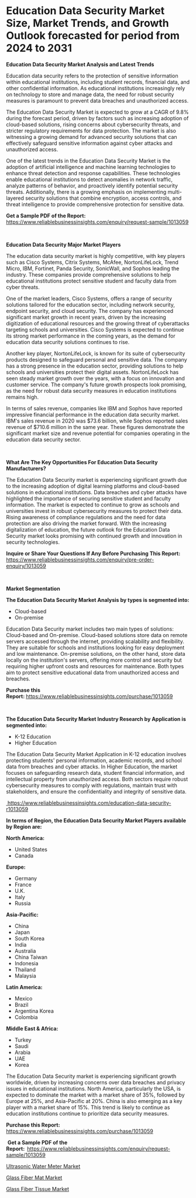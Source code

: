 <p><h1>Education Data Security Market Size, Market Trends, and Growth Outlook forecasted for period from 2024 to 2031</h1></p><p><strong>Education Data Security Market Analysis and Latest Trends</strong></p>
<p><p>Education data security refers to the protection of sensitive information within educational institutions, including student records, financial data, and other confidential information. As educational institutions increasingly rely on technology to store and manage data, the need for robust security measures is paramount to prevent data breaches and unauthorized access.</p><p>The Education Data Security Market is expected to grow at a CAGR of 9.8% during the forecast period, driven by factors such as increasing adoption of cloud-based solutions, rising concerns about cybersecurity threats, and stricter regulatory requirements for data protection. The market is also witnessing a growing demand for advanced security solutions that can effectively safeguard sensitive information against cyber attacks and unauthorized access.</p><p>One of the latest trends in the Education Data Security Market is the adoption of artificial intelligence and machine learning technologies to enhance threat detection and response capabilities. These technologies enable educational institutions to detect anomalies in network traffic, analyze patterns of behavior, and proactively identify potential security threats. Additionally, there is a growing emphasis on implementing multi-layered security solutions that combine encryption, access controls, and threat intelligence to provide comprehensive protection for sensitive data.</p></p>
<p><strong>Get a Sample PDF of the Report:&nbsp;</strong> <a href="https://www.reliablebusinessinsights.com/enquiry/request-sample/1013059">https://www.reliablebusinessinsights.com/enquiry/request-sample/1013059</a></p>
<p>&nbsp;</p>
<p><strong>Education Data Security Major Market Players</strong></p>
<p><p>The education data security market is highly competitive, with key players such as Cisco Systems, Citrix Systems, McAfee, NortonLifeLock, Trend Micro, IBM, Fortinet, Panda Security, SonicWall, and Sophos leading the industry. These companies provide comprehensive solutions to help educational institutions protect sensitive student and faculty data from cyber threats.</p><p>One of the market leaders, Cisco Systems, offers a range of security solutions tailored for the education sector, including network security, endpoint security, and cloud security. The company has experienced significant market growth in recent years, driven by the increasing digitization of educational resources and the growing threat of cyberattacks targeting schools and universities. Cisco Systems is expected to continue its strong market performance in the coming years, as the demand for education data security solutions continues to rise.</p><p>Another key player, NortonLifeLock, is known for its suite of cybersecurity products designed to safeguard personal and sensitive data. The company has a strong presence in the education sector, providing solutions to help schools and universities protect their digital assets. NortonLifeLock has seen steady market growth over the years, with a focus on innovation and customer service. The company's future growth prospects look promising, as the need for robust data security measures in education institutions remains high.</p><p>In terms of sales revenue, companies like IBM and Sophos have reported impressive financial performance in the education data security market. IBM's sales revenue in 2020 was $73.6 billion, while Sophos reported sales revenue of $710.6 million in the same year. These figures demonstrate the significant market size and revenue potential for companies operating in the education data security sector.</p></p>
<p>&nbsp;</p>
<p><strong>What Are The Key Opportunities For Education Data Security Manufacturers?</strong></p>
<p><p>The Education Data Security market is experiencing significant growth due to the increasing adoption of digital learning platforms and cloud-based solutions in educational institutions. Data breaches and cyber attacks have highlighted the importance of securing sensitive student and faculty information. The market is expected to continue to grow as schools and universities invest in robust cybersecurity measures to protect their data. Rising awareness of compliance regulations and the need for data protection are also driving the market forward. With the increasing digitalization of education, the future outlook for the Education Data Security market looks promising with continued growth and innovation in security technologies.</p></p>
<p><strong>Inquire or Share Your Questions If Any Before Purchasing This Report:</strong> <a href="https://www.reliablebusinessinsights.com/enquiry/pre-order-enquiry/1013059">https://www.reliablebusinessinsights.com/enquiry/pre-order-enquiry/1013059</a></p>
<p>&nbsp;</p>
<p><strong>Market Segmentation</strong></p>
<p><strong>The Education Data Security Market Analysis by types is segmented into:</strong></p>
<p><ul><li>Cloud-based</li><li>On-premise</li></ul></p>
<p><p>Education Data Security market includes two main types of solutions: Cloud-based and On-premise. Cloud-based solutions store data on remote servers accessed through the internet, providing scalability and flexibility. They are suitable for schools and institutions looking for easy deployment and low maintenance. On-premise solutions, on the other hand, store data locally on the institution's servers, offering more control and security but requiring higher upfront costs and resources for maintenance. Both types aim to protect sensitive educational data from unauthorized access and breaches.</p></p>
<p><strong>Purchase this Report:&nbsp;</strong><a href="https://www.reliablebusinessinsights.com/purchase/1013059">https://www.reliablebusinessinsights.com/purchase/1013059</a></p>
<p>&nbsp;</p>
<p><strong>The Education Data Security Market Industry Research by Application is segmented into:</strong></p>
<p><ul><li>K-12 Education</li><li>Higher Education</li></ul></p>
<p><p>The Education Data Security Market Application in K-12 education involves protecting students' personal information, academic records, and school data from breaches and cyber attacks. In Higher Education, the market focuses on safeguarding research data, student financial information, and intellectual property from unauthorized access. Both sectors require robust cybersecurity measures to comply with regulations, maintain trust with stakeholders, and ensure the confidentiality and integrity of sensitive data.</p></p>
<p><a href="https://www.reliablebusinessinsights.com/education-data-security-r1013059">&nbsp;https://www.reliablebusinessinsights.com/education-data-security-r1013059</a></p>
<p><strong>In terms of Region, the Education Data Security Market Players available by Region are:</strong></p>
<p>
    <p> <strong> North America: </strong>
        <ul>
            <li>United States</li>
            <li>Canada</li>
        </ul>
        </p> 
    <p> <strong> Europe: </strong>
        <ul>
            <li>Germany</li>
            <li>France</li>
            <li>U.K.</li>
            <li>Italy</li>
            <li>Russia</li>
        </ul>
        </p> 
    <p> <strong> Asia-Pacific: </strong>
        <ul>
            <li>China</li>
            <li>Japan</li>
            <li>South Korea</li>
            <li>India</li>
            <li>Australia</li>
            <li>China Taiwan</li>
            <li>Indonesia</li>
            <li>Thailand</li>
            <li>Malaysia</li>
        </ul>
        </p> 
    <p> <strong> Latin America: </strong>
        <ul>
            <li>Mexico</li>
            <li>Brazil</li>
            <li>Argentina Korea</li>
            <li>Colombia</li>
        </ul>
        </p> 
    <p> <strong> Middle East & Africa: </strong>
        <ul>
            <li>Turkey</li>
            <li>Saudi</li>
            <li>Arabia</li>
            <li>UAE</li>
            <li>Korea</li>
        </ul>
    </p>
    </p>
<p><p>The Education Data Security market is experiencing significant growth worldwide, driven by increasing concerns over data breaches and privacy issues in educational institutions. North America, particularly the USA, is expected to dominate the market with a market share of 35%, followed by Europe at 25%, and Asia-Pacific at 20%. China is also emerging as a key player with a market share of 15%. This trend is likely to continue as education institutions continue to prioritize data security measures.</p></p>
<p><strong>Purchase this Report: </strong><a href="https://www.reliablebusinessinsights.com/purchase/1013059">https://www.reliablebusinessinsights.com/purchase/1013059</a></p>
<p>&nbsp;<strong>Get a Sample PDF of the Report:&nbsp;&nbsp;</strong><a href="https://www.reliablebusinessinsights.com/enquiry/request-sample/1013059">https://www.reliablebusinessinsights.com/enquiry/request-sample/1013059</a></p>
<p><strong></strong></p>
<p><p><a href="https://www.linkedin.com/pulse/global-ultrasonic-water-meter-market-product-type-application-wnoee?trackingId=fEQHyLFyTnSuKQ7vYnfEXQ%3D%3D">Ultrasonic Water Meter Market</a></p><p><a href="https://github.com/topanyudistiraadinugraha/Market-Research-Report-List-1/blob/main/glass-fiber-mat-market.md">Glass Fiber Mat Market</a></p><p><a href="https://github.com/philipWlf74/Market-Research-Report-List-1/blob/main/glass-fiber-tissue-market.md">Glass Fiber Tissue Market</a></p></p>